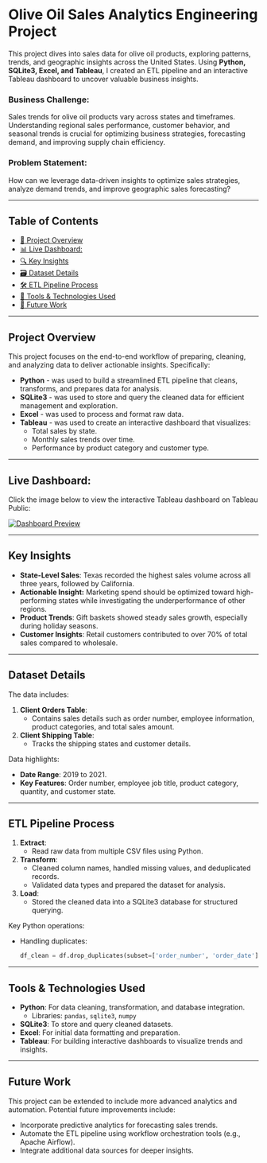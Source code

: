 # Olive Oil Sales Analytics Engineering Project

This project dives into sales data for olive oil products, exploring patterns, trends, and geographic insights across the United States. 
Using **Python, SQLite3, Excel, and Tableau**, I created an ETL pipeline and an interactive Tableau dashboard to uncover valuable business insights.

### Business Challenge: 
Sales trends for olive oil products vary across states and timeframes. Understanding regional sales performance, customer behavior, and seasonal trends is crucial for optimizing business strategies, forecasting demand, and improving supply chain efficiency.

### Problem Statement: 
How can we leverage data-driven insights to optimize sales strategies, analyze demand trends, and improve geographic sales forecasting?

---
## Table of Contents
  - [📂 Project Overview](#-project-overview)
  - [📊 Live Dashboard:](#-live-dashboard)
  - [🔍 Key Insights](#-key-insights)
  - [🗃️ Dataset Details](#️-dataset-details)
  - [🛠️ ETL Pipeline Process](#️-etl-pipeline-process)
  - [🧰 Tools \& Technologies Used](#-tools--technologies-used)
  - [🔮 Future Work](#-future-work)

---

##  Project Overview

This project focuses on the end-to-end workflow of preparing, cleaning, and analyzing data to deliver actionable insights. Specifically:
- **Python** - was used to build a streamlined ETL pipeline that cleans, transforms, and prepares data for analysis.
- **SQLite3** - was used to store and query the cleaned data for efficient management and exploration.
- **Excel** - was used to process and format raw data.
- **Tableau** - was used to create an interactive dashboard that visualizes:
  - Total sales by state.
  - Monthly sales trends over time.
  - Performance by product category and customer type.

---
##  Live Dashboard:
Click the image below to view the interactive Tableau dashboard on Tableau Public:

[![Dashboard Preview](https://public.tableau.com/static/images/Ol/Olive_Oil_Sales_17377600820360/OliveOilSales/1.png)](https://public.tableau.com/views/Olive_Oil_Sales_17377600820360/OliveOilSales)

---
##  Key Insights

-  **State-Level Sales**: Texas recorded the highest sales volume across all three years, followed by California.
  -  **Actionable Insight:** Marketing spend should be optimized toward high-performing states while investigating the underperformance of other regions.
-  **Product Trends**: Gift baskets showed steady sales growth, especially during holiday seasons.
-  **Customer Insights**: Retail customers contributed to over 70% of total sales compared to wholesale.


---

##  Dataset Details

The data includes:
1. **Client Orders Table**:
   - Contains sales details such as order number, employee information, product categories, and total sales amount.
2. **Client Shipping Table**:
   - Tracks the shipping states and customer details.

Data highlights:
- **Date Range**: 2019 to 2021.
- **Key Features**: Order number, employee job title, product category, quantity, and customer state.

---

##  ETL Pipeline Process

1. **Extract**:
   - Read raw data from multiple CSV files using Python.
2. **Transform**:
   - Cleaned column names, handled missing values, and deduplicated records.
   - Validated data types and prepared the dataset for analysis.
3. **Load**:
   - Stored the cleaned data into a SQLite3 database for structured querying.

Key Python operations:
- Handling duplicates:
  ```python
  df_clean = df.drop_duplicates(subset=['order_number', 'order_date'])

---

##  Tools & Technologies Used

- **Python**: For data cleaning, transformation, and database integration.
  - Libraries: `pandas`, `sqlite3`, `numpy`
- **SQLite3**: To store and query cleaned datasets.
- **Excel**: For initial data formatting and preparation.
- **Tableau**: For building interactive dashboards to visualize trends and insights.
  
---

##  Future Work
This project can be extended to include more advanced analytics and automation. Potential future improvements include:
- Incorporate predictive analytics for forecasting sales trends.
- Automate the ETL pipeline using workflow orchestration tools (e.g., Apache Airflow).
- Integrate additional data sources for deeper insights.

